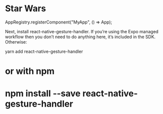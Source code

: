 # Star Wars

AppRegistry.registerComponent("MyApp", () => App);


Next, install react-native-gesture-handler. If you’re using the Expo managed workflow then you don’t need to do anything here, it’s included in the SDK. Otherwise:

yarn add react-native-gesture-handler
# or with npm
# npm install --save react-native-gesture-handler